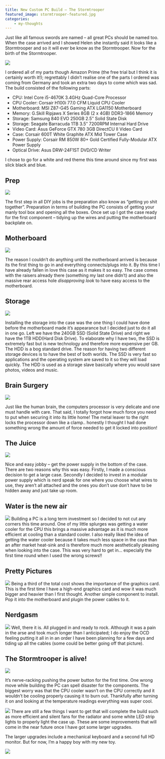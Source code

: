 ```yaml
---
title: New Custom PC Build – The Stormtrooper
featured_image: stormtrooper-featured.jpg
categories:
    - my-thoughts
---
```

Just like all famous swords are named – all great PCs should be named too. When the case arrived and I showed Helen she instantly said it looks like a Stormtrooper and so it will ever be know as the Stormtrooper. Now for the birth of the Stormtrooper.

<!--more-->

![](/images/uploads/2014/04/jbHbyMY.jpg)

I ordered all of my parts though Amazon Prime (the free trial but I think it is certainly worth it!); regrettably I didn’t realise one of the parts I ordered was coming from Germany and took an extra two days to come which was sad. The build consisted of the following parts:

- CPU: Intel Core i5-4670K 3.4GHz Quad-Core Processor
- CPU Cooler: Corsair H100i 77.0 CFM Liquid CPU Cooler
- Motherboard: MSI Z87-G45 Gaming ATX LGA1150 Motherboard
- Memory: G.Skill Ripjaws X Series 8GB (2 x 4GB) DDR3-1866 Memory
- Storage: Samsung 840 EVO 250GB 2.5″ Solid State Disk
- Storage: Seagate Barracuda 1TB 3.5″ 7200RPM Internal Hard Drive
- Video Card: Asus GeForce GTX 780 3GB DirectCU II Video Card
- Case: Corsair 600T White Graphite ATX Mid Tower Case
- Power Supply: Corsair RM 850W 80+ Gold Certified Fully-Modular ATX Power Supply
- Optical Drive: Asus DRW-24F1ST DVD/CD Writer

I chose to go for a white and red theme this time around since my first was slick black and blue.

## Prep

![](/images/uploads/2014/04/ZlwoH4d.jpg)

The first step in all DIY jobs is the preparation also know as “getting yo shit together”. Preparation in terms of building the PC consists of getting your manly tool box and opening all the boxes. Once set up I got the case ready for the first component – tidying up the wires and putting the motherboard backplate on.

## Motherboard

![](/images/uploads/2014/04/ErGdtWJ.jpg)

The reason I couldn’t do anything until the motherboard arrived is because its the first thing to go in and everything connects/plugs into it. By this time I have already fallen in love this case as it makes it so easy. The case comes with the raisers already there (something my last one didn’t) and also the massive rear access hole *disapproving look* to have easy access to the motherboard.

## Storage
![](/images/uploads/2014/04/7Hj0ciB.jpg)

Installing the storage into the case was the one thing I could have done before the motherboard made it’s appearance but I decided just to do it all in one go. Left we have the 240GB SSD (Solid State Drive) and right we have the 1TB HDD(Hard Disk Drive). To elaborate why I have two, the SSD is extremely fast but is new technology and therefore more expensive per GB. The HDD is a bog standard drive. The reason for having two different storage devices is to have the best of both worlds. The SSD is very fast so applications and the operating system are saved to it so they will load quickly. The HDD is used as a storage slave basically where you would save photos, videos and music.

## Brain Surgery
![](/images/uploads/2014/04/RsrHBP3.jpg)

Just like the human brain, the computers processor is very delicate and one must handle with care. That said, I totally forgot how much force you need to put when securing it into its little home! The metal leaver to the right locks the processor down like a clamp.. honestly I thought I had done something wrong the amount of force needed to get it locked into position!

## The Juice
![](/images/uploads/2014/04/vasRQe1.jpg)

Nice and easy jobby – get the power supply in the bottom of the case. There are two reasons why this was easy. Firstly, I made a conscious decision to get a large case. Secondly I decided to invest in a modular power supply which is nerd speak for one where you choose what wires to use, they aren’t all attached and the ones you don’t use don’t have to be hidden away and just take up room.

## Water is the new air
![](/images/uploads/2014/04/4K1pHus.jpg)
Building a PC is a long term investment so I decided to not cut any corners this time around. One of my little splurges was getting a water cooler for the CPU this brings a massive advantage as it is much more efficient at cooling than a standard cooler. I also really liked the idea of getting the water cooler because it takes much less space in the case than an after market heat-sink and is therefore much more aesthetically pleasing when looking into the case. This was very hard to get in… especially the first time round when I used the wrong screws!!

## Pretty Pictures
![](/images/uploads/2014/04/neU3PYu.jpg)
Being a third of the total cost shows the importance of the graphics card. This is the first time I have a high-end graphics card and wow it was much bigger and heavier than I first thought. Another simple component to install. Pop it into the motherboard and plugin the power cables to it.

## Nerdgasm
![](/images/uploads/2014/04/hkACA0S.jpg)
Well, there it is. All plugged in and ready to rock. Although it was a pain in the arse and took much longer than I anticipated; I do enjoy the OCD feeling putting it all in in an order I have been planning for a few days and tiding up all the cables (some could be better going off that picture).

## The Stormtrooper is alive!
![](/images/uploads/2014/04/EvxxMYa.jpg)

It’s nerve-racking pushing the power button for the first time. One wrong move while building the PC can spell disaster for the components. The biggest worry was that the CPU cooler wasn’t on the CPU correctly and it wouldn’t be cooling properly causing it to burn out. Thankfully after turning it on and looking at the temperature readings everything was super cool.

![](/images/uploads/2014/04/QecN7jC.jpg)
There are still a few things I want to get that will complete the build such as more efficient and silent fans for the radiator and some white LED strip lights to properly light the case up. These are some improvements that will come in the near future once I have got some larger upgrades.

The larger upgrades include a mechanical keyboard and a second full HD monitor. But for now, I’m a happy boy with my new toy.

![](/images/uploads/2014/04/zVc5Jb1.jpg)
